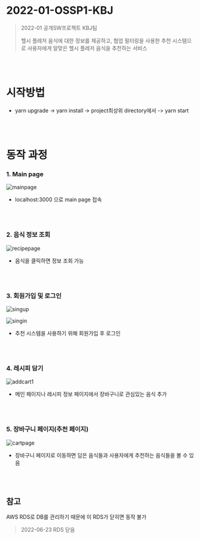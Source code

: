# 2022-01-OSSP1-KBJ
>2022-01 공개SW프로젝트 KBJ팀
>
>헬시 플레저 음식에 대한 정보를 제공하고, 협업 필터링을 사용한 추천 시스템으로 사용자에게 알맞은 헬시 플레저 음식을 추천하는 서비스
<br />
<br />

# 시작방법

* yarn upgrade -> yarn install -> project최상위 directory에서 -> yarn start

<br />
<br />

# 동작 과정

### 1. Main page
![mainpage](./image/mainpage.png)

- localhost:3000 으로 main page 접속
<br />
<br />

### 2. 음식 정보 조회
![recipepage](./image/recipepage.png)

- 음식을 클릭하면 정보 조회 가능
<br />
<br />

### 3. 회원가입 및 로그인
![singup](./image/signup.png)

![singin](./image/signin.png)

- 추천 시스템을 사용하기 위해 회원가입 후 로그인
<br />
<br />

### 4. 레시피 담기
![addcart1](./image/addcart1.png)

- 메인 페이지나 레시피 정보 페이지에서 장바구니로 관심있는 음식 추가
<br />
<br />

### 5. 장바구니 페이지(추천 페이지)
![cartpage](./image/cartpage.png)

- 장바구니 페이지로 이동하면 담은 음식들과 사용자에게 추천하는 음식들을 볼 수 있음
<br />
<br />


## 참고

AWS RDS로 DB를 관리하기 때문에 이 RDS가 닫히면 동작 불가

> 2022-06-23 RDS 닫음

